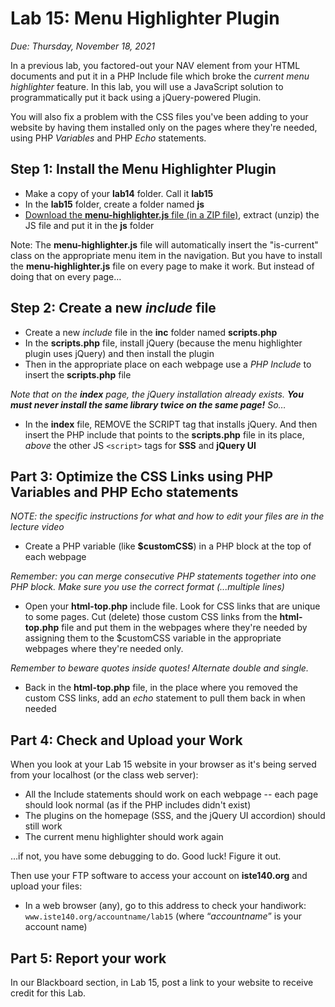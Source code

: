 # Lab 15: Menu Highlighter Plugin
*Due: Thursday, November 18, 2021*

In a previous lab, you factored-out your NAV element from your HTML documents and put it in a PHP Include file which broke the *current menu highlighter* feature.  In this lab, you will use a JavaScript solution to programmatically put it back using a jQuery-powered Plugin.

You will also fix a problem with the CSS files you've been adding to your website by having them installed only on the pages where they're needed, using PHP *Variables* and PHP *Echo* statements.

## Step 1: Install the Menu Highlighter Plugin

- Make a copy of your **lab14** folder.  Call it **lab15**
- In the **lab15** folder, create a folder named **js**
- [Download the **menu-highlighter.js** file (in a ZIP file)](menu-highlighter.zip), extract (unzip) the JS file and put it in the **js** folder 

Note:  The **menu-highlighter.js** file will automatically insert the "is-current" class on the appropriate menu item in the navigation.  But you have to install the **menu-highlighter.js** file on every page to make it work.  But instead of doing that on every page…

## Step 2: Create a new *include* file

- Create a new *include* file in the **inc** folder named **scripts.php** 
- In the **scripts.php** file, install jQuery (because the menu highlighter plugin uses jQuery) and then install the plugin
- Then in the appropriate place on each webpage use a *PHP Include* to insert the **scripts.php** file

*Note that on the **index** page, the jQuery installation already exists.  **You must never install the same library twice on the same page!**  So…*

- In the **index** file, REMOVE the SCRIPT tag that installs jQuery.  And then insert the PHP include that points to the **scripts.php** file in its place, *above* the other JS `<script>` tags for **SSS** and **jQuery UI**

## Part 3: Optimize the CSS Links using PHP Variables and PHP Echo statements

*NOTE: the specific instructions for what and how to edit your files are in the lecture video*

- Create a PHP variable (like **$customCSS**) in a PHP block at the top of each webpage

*Remember: you can merge consecutive PHP statements together into one PHP block. Make sure you use the correct format (...multiple lines)*

- Open your **html-top.php** include file.  Look for CSS links that are unique to some pages. Cut (delete) those custom CSS links from the **html-top.php** file and put them in the webpages where they're needed by assigning them to the $customCSS variable in the appropriate webpages where they're needed only.

*Remember to beware quotes inside quotes!  Alternate double and single.*

- Back in the **html-top.php** file, in the place where you removed the custom CSS links, add an *echo* statement to pull them back in when needed


## Part 4: Check and Upload your Work

When you look at your Lab 15 website in your browser as it's being served from your localhost (or the class web server):

- All the Include statements should work on each webpage -- each page should look normal (as if the PHP includes didn't exist)
- The plugins on the homepage (SSS, and the jQuery UI accordion) should still work
- The current menu highlighter should work again

…if not, you have some debugging to do.  Good luck!  Figure it out.

Then use your FTP software to access your account on **iste140.org** and upload your files:

- In a web browser (any), go to this address to check your handiwork: 
		`www.iste140.org/accountname/lab15`
	(where “*accountname*” is your account name)

## Part 5:  Report your work

In our Blackboard section, in Lab 15, post a link to your website to receive credit for this Lab.